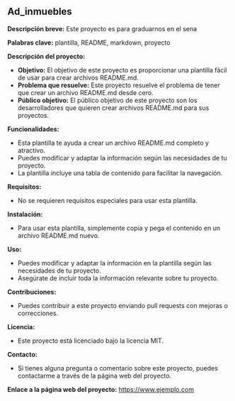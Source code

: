 ## Ad_inmuebles

**Descripción breve:** Este proyecto es para graduarnos en el sena 

**Palabras clave:** plantilla, README, markdown, proyecto

**Descripción del proyecto:**

* **Objetivo:** El objetivo de este proyecto es proporcionar una plantilla fácil de usar para crear archivos README.md.
* **Problema que resuelve:** Este proyecto resuelve el problema de tener que crear un archivo README.md desde cero.
* **Público objetivo:** El público objetivo de este proyecto son los desarrolladores que quieren crear archivos README.md para sus proyectos.

**Funcionalidades:**

* Esta plantilla te ayuda a crear un archivo README.md completo y atractivo.
* Puedes modificar y adaptar la información según las necesidades de tu proyecto.
* La plantilla incluye una tabla de contenido para facilitar la navegación.

**Requisitos:**

* No se requieren requisitos especiales para usar esta plantilla.

**Instalación:**

* Para usar esta plantilla, simplemente copia y pega el contenido en un archivo README.md nuevo.

**Uso:**

* Puedes modificar y adaptar la información en la plantilla según las necesidades de tu proyecto.
* Asegúrate de incluir toda la información relevante sobre tu proyecto.

**Contribuciones:**

* Puedes contribuir a este proyecto enviando pull requests con mejoras o correcciones.

**Licencia:**

* Este proyecto está licenciado bajo la licencia MIT.

**Contacto:**

* Si tienes alguna pregunta o comentario sobre este proyecto, puedes contactarme a través de la página web del proyecto.

**Enlace a la página web del proyecto:** https://www.ejemplo.com